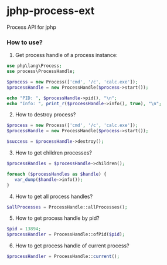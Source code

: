 # jphp-process-ext
Process API for jphp

### How to use?

1. Get process handle of a process instance:

```php
use php\lang\Process;
use process\ProcessHandle;

$process = new Process(['cmd', '/c', 'calc.exe']);
$processHandle = new ProcessHandle($process->start());

echo "PID: ", $processHandle->pid(), "\n";
echo "Info: ", print_r($processHandle->info(), true), "\n";
```

2. How to destroy process?

```php
$process = new Process(['cmd', '/c', 'calc.exe']);
$processHandle = new ProcessHandle($process->start());

$success = $processHandle->destroy();
```

3. How to get children processes?
```php
$processHandles = $processHandle->children();

foreach ($processHandles as $handle) {
   var_dump($handle->info());
}
```

4. How to get all process handles?
```php
$allProcesses = ProcessHandle::allProcesses();
```

5. How to get process handle by pid?
```php
$pid = 13894;
$processHandler = ProcessHandle::ofPid($pid);
```

6. How to get process handle of current process?
```php
$processHandler = ProcessHandle::current();
```